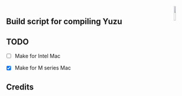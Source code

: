 <img src="https://raw.githubusercontent.com/yuzu-emu/yuzu-assets/master/icons/icon.png" width="10%" height="10%" align="right"/> 

## Build script for compiling Yuzu

## TODO

- [ ] Make for Intel Mac
- [x] Make for M series Mac


## Credits
